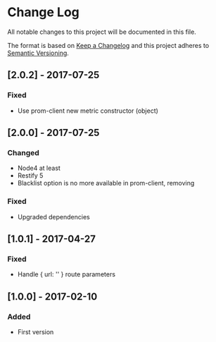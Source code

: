 # Change Log
All notable changes to this project will be documented in this file.

The format is based on [Keep a Changelog](http://keepachangelog.com/)
and this project adheres to [Semantic Versioning](http://semver.org/).

## [2.0.2] - 2017-07-25
### Fixed
- Use prom-client new metric constructor (object)

## [2.0.0] - 2017-07-25
### Changed
- Node4 at least
- Restify 5
- Blacklist option is no more available in prom-client, removing
### Fixed
- Upgraded dependencies

## [1.0.1] - 2017-04-27
### Fixed
- Handle { url: '' } route parameters

## [1.0.0] - 2017-02-10
### Added
- First version

